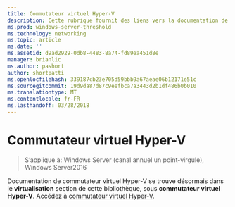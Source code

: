 ```yaml
---
title: Commutateur virtuel Hyper-V
description: Cette rubrique fournit des liens vers la documentation de commutateur virtuel Hyper-V pour Windows Server2016.
ms.prod: windows-server-threshold
ms.technology: networking
ms.topic: article
ms.date: ''
ms.assetid: d9ad2929-0db8-4483-8a74-fd89ea451d8e
manager: brianlic
ms.author: pashort
author: shortpatti
ms.openlocfilehash: 339187cb23e705d59bbb9a67aeae06b12171e51c
ms.sourcegitcommit: 19d9da87d87c9eefbca7a3443d2b1df486b0b010
ms.translationtype: MT
ms.contentlocale: fr-FR
ms.lasthandoff: 03/28/2018
---
```

# <a name="hyper-v-virtual-switch"></a>Commutateur virtuel Hyper-V

>S’applique à: Windows Server (canal annuel un point-virgule), Windows Server2016

Documentation de commutateur virtuel Hyper-V se trouve désormais dans le **virtualisation** section de cette bibliothèque, sous **commutateur virtuel Hyper-V**. Accédez à [commutateur virtuel Hyper-V](https://docs.microsoft.com/windows-server/virtualization/hyper-v-virtual-switch/hyper-v-virtual-switch).